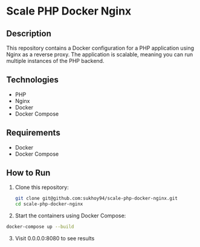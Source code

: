# Scale PHP Docker Nginx

## Description

This repository contains a Docker configuration for a PHP application using Nginx as a reverse proxy. The application is scalable, meaning you can run multiple instances of the PHP backend.

## Technologies

- PHP
- Nginx
- Docker
- Docker Compose

## Requirements

- Docker
- Docker Compose

## How to Run

1. Clone this repository:

   ```bash
   git clone git@github.com:sukhoy94/scale-php-docker-nginx.git
   cd scale-php-docker-nginx

2. Start the containers using Docker Compose:

```bash
docker-compose up --build
```

3. Visit 0.0.0.0:8080 to see results